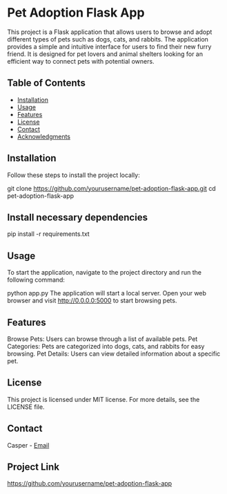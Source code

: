 # Pet Adoption Flask App
This project is a Flask application that allows users to browse and adopt different types of pets such as dogs, cats, and rabbits. The application provides a simple and intuitive interface for users to find their new furry friend. It is designed for pet lovers and animal shelters looking for an efficient way to connect pets with potential owners.

## Table of Contents
- [Installation](#installation)
- [Usage](#usage)
- [Features](#features)
- [License](#license)
- [Contact](#contact)
- [Acknowledgments](#acknowledgments)
## Installation
Follow these steps to install the project locally:

git clone https://github.com/yourusername/pet-adoption-flask-app.git
cd pet-adoption-flask-app
## Install necessary dependencies
pip install -r requirements.txt
## Usage
To start the application, navigate to the project directory and run the following command:

python app.py
The application will start a local server. Open your web browser and visit http://0.0.0.0:5000 to start browsing pets.

## Features
Browse Pets: Users can browse through a list of available pets.
Pet Categories: Pets are categorized into dogs, cats, and rabbits for easy browsing.
Pet Details: Users can view detailed information about a specific pet.
## License
This project is licensed under MIT license. For more details, see the LICENSE file.

## Contact
Casper - [Email](casper.ljungberg@elev.ga.ntig.se)

## Project Link
https://github.com/yourusername/pet-adoption-flask-app